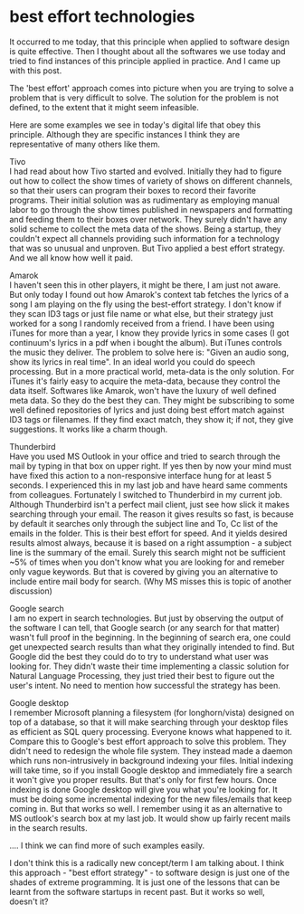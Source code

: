 best effort technologies
===
It occurred to me today, that this principle when applied to software design is quite effective. Then I thought about all the softwares we use today and tried to find instances of this principle applied in practice. And I came up with this post.  
  
The 'best effort' approach comes into picture when you are trying to solve a problem that is very difficult to solve. The solution for the problem is not defined, to the extent that it might seem infeasible.  
  
Here are some examples we see in today's digital life that obey this principle. Although they are specific instances I think they are representative of many others like them.  
  
Tivo  
I had read about how Tivo started and evolved. Initially they had to figure out how to collect the show times of variety of shows on different channels, so that their users can program their boxes to record their favorite programs. Their initial solution was as rudimentary as employing manual labor to go through the show times published in newspapers and formatting and feeding them to their boxes over network. They surely didn't have any solid scheme to collect the meta data of the shows. Being a startup, they couldn't expect all channels providing such information for a technology that was so unusual and unproven. But Tivo applied a best effort strategy. And we all know how well it paid.  
  
Amarok  
I haven't seen this in other players, it might be there, I am just not aware. But only today I found out how Amarok's context tab fetches the lyrics of a song I am playing on the fly using the best-effort strategy. I don't know if they scan ID3 tags or just file name or what else, but their strategy just worked for a song I randomly received from a friend. I have been using iTunes for more than a year, I know they provide lyrics in some cases (I got continuum's lyrics in a pdf when i bought the album). But iTunes controls the music they deliver. The problem to solve here is: "Given an audio song, show its lyrics in real time". In an ideal world you could do speech processing. But in a more practical world, meta-data is the only solution. For iTunes it's fairly easy to acquire the meta-data, because they control the data itself. Softwares like Amarok, won't have the luxury of well defined meta data. So they do the best they can. They might be subscribing to some well defined repositories of lyrics and just doing best effort match against ID3 tags or filenames. If they find exact match, they show it; if not, they give suggestions. It works like a charm though.  
  
Thunderbird  
Have you used MS Outlook in your office and tried to search through the mail by typing in that box on upper right. If yes then by now your mind must have fixed this action to a non-responsive interface hung for at least 5 seconds. I experienced this in my last job and have heard same comments from colleagues. Fortunately I switched to Thunderbird in my current job. Although Thunderbird isn't a perfect mail client, just see how slick it makes searching through your email. The reason it gives results so fast, is because by default it searches only through the subject line and To, Cc list of the emails in the folder. This is their best effort for speed. And it yields desired results almost always, because it is based on a right assumption - a subject line is the summary of the email. Surely this search might not be sufficient ~5% of times when you don't know what you are looking for and remeber only vague keywords. But that is covered by giving you an alternative to include entire mail body for search. (Why MS misses this is topic of another discussion)  
  
Google search  
I am no expert in search technologies. But just by observing the output of the software I can tell, that Google search (or any search for that matter) wasn't full proof in the beginning. In the beginning of search era, one could get unexpected search results than what they originally intended to find. But Google did the best they could do to try to understand what user was looking for. They didn't waste their time implementing a classic solution for Natural Language Processing, they just tried their best to figure out the user's intent. No need to mention how successful the strategy has been.  
  
Google desktop  
I remember Microsoft planning a filesystem (for longhorn/vista) designed on top of a database, so that it will make searching through your desktop files as efficient as SQL query processing. Everyone knows what happened to it. Compare this to Google's best effort approach to solve this problem. They didn't need to redesign the whole file system. They instead made a daemon which runs non-intrusively in background indexing your files. Initial indexing will take time, so if you install Google desktop and immediately fire a search it won't give you proper results. But that's only for first few hours. Once indexing is done Google desktop will give you what you're looking for. It must be doing some incremental indexing for the new files/emails that keep coming in. But that works so well. I remember using it as an alternative to MS outlook's search box at my last job. It would show up fairly recent mails in the search results.  
  
.... I think we can find more of such examples easily.  
  
I don't think this is a radically new concept/term I am talking about. I think this approach - "best effort strategy" - to software design is just one of the shades of extreme programming. It is just one of the lessons that can be learnt from the software startups in recent past. But it works so well, doesn't it?

